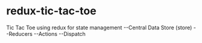# redux-tic-tac-toe
Tic Tac Toe using redux for state management
--Central Data Store (store)
--Reducers
--Actions
--Dispatch